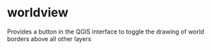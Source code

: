 # worldview
Provides a button in the QGIS interface to toggle the drawing of world borders above all other layers
